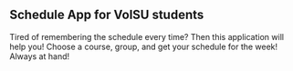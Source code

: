 ## Schedule App for VolSU students

Tired of remembering the schedule every time? Then this application will help you! Choose a course, group, and get your schedule for the week! Always at hand!
